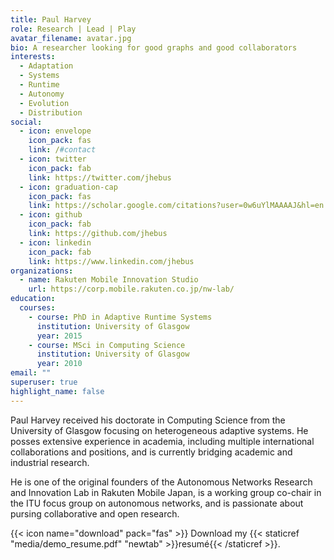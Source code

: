```yaml
---
title: Paul Harvey
role: Research | Lead | Play
avatar_filename: avatar.jpg
bio: A researcher looking for good graphs and good collaborators
interests:
  - Adaptation
  - Systems
  - Runtime
  - Autonomy
  - Evolution
  - Distribution
social:
  - icon: envelope
    icon_pack: fas
    link: /#contact
  - icon: twitter
    icon_pack: fab
    link: https://twitter.com/jhebus
  - icon: graduation-cap
    icon_pack: fas
    link: https://scholar.google.com/citations?user=0w6uYlMAAAAJ&hl=en
  - icon: github
    icon_pack: fab
    link: https://github.com/jhebus
  - icon: linkedin
    icon_pack: fab
    link: https://www.linkedin.com/jhebus
organizations:
  - name: Rakuten Mobile Innovation Studio
    url: https://corp.mobile.rakuten.co.jp/nw-lab/
education:
  courses:
    - course: PhD in Adaptive Runtime Systems
      institution: University of Glasgow
      year: 2015
    - course: MSci in Computing Science
      institution: University of Glasgow
      year: 2010
email: ""
superuser: true
highlight_name: false
---
```

Paul Harvey received his doctorate in Computing Science from the University of Glasgow focusing on heterogeneous adaptive systems. He posses extensive experience in academia, including multiple international collaborations and positions, and is currently bridging academic and industrial research. 

He is one of the original founders of the Autonomous Networks Research and Innovation Lab in Rakuten Mobile Japan, is a working group co-chair in the ITU focus group on autonomous networks, and is passionate about pursing collaborative and open research.

{{< icon name="download" pack="fas" >}} Download my {{< staticref "media/demo_resume.pdf" "newtab" >}}resumé{{< /staticref >}}.
